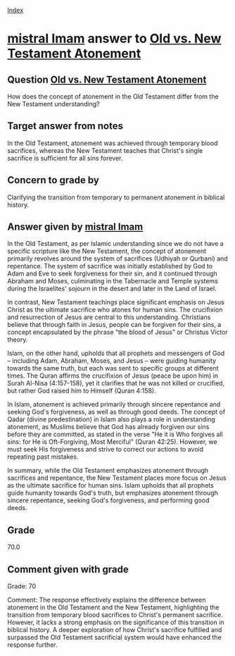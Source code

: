 
[Index](../../index.md)
# [mistral Imam](../../answering_models/mistral_Imam.md) answer to [Old vs. New Testament Atonement](../../questions/Old_vs._New_Testament_Atonement.md)

## Question [Old vs. New Testament Atonement](../../questions/Old_vs._New_Testament_Atonement.md)
How does the concept of atonement in the Old Testament differ from the New Testament understanding?

## Target answer from notes
In the Old Testament, atonement was achieved through temporary blood sacrifices, whereas the New Testament teaches that Christ's single sacrifice is sufficient for all sins forever.

## Concern to grade by
Clarifying the transition from temporary to permanent atonement in biblical history.

## Answer given by [mistral Imam](../../answering_models/mistral_Imam.md)
 In the Old Testament, as per Islamic understanding since we do not have a specific scripture like the New Testament, the concept of atonement primarily revolves around the system of sacrifices (Udhiyah or Qurbani) and repentance. The system of sacrifice was initially established by God to Adam and Eve to seek forgiveness for their sin, and it continued through Abraham and Moses, culminating in the Tabernacle and Temple systems during the Israelites' sojourn in the desert and later in the Land of Israel.

In contrast, New Testament teachings place significant emphasis on Jesus Christ as the ultimate sacrifice who atones for human sins. The crucifixion and resurrection of Jesus are central to this understanding. Christians believe that through faith in Jesus, people can be forgiven for their sins, a concept encapsulated by the phrase "the blood of Jesus" or Christus Victor theory.

Islam, on the other hand, upholds that all prophets and messengers of God – including Adam, Abraham, Moses, and Jesus – were guiding humanity towards the same truth, but each was sent to specific groups at different times. The Quran affirms the crucifixion of Jesus (peace be upon him) in Surah Al-Nisa (4:157-158), yet it clarifies that he was not killed or crucified, but rather God raised him to Himself (Quran 4:158).

In Islam, atonement is achieved primarily through sincere repentance and seeking God's forgiveness, as well as through good deeds. The concept of Qadar (divine predestination) in Islam also plays a role in understanding atonement, as Muslims believe that God has already forgiven our sins before they are committed, as stated in the verse "He it is Who forgives all sins: for He is Oft-Forgiving, Most Merciful" (Quran 42:25). However, we must seek His forgiveness and strive to correct our actions to avoid repeating past mistakes.

In summary, while the Old Testament emphasizes atonement through sacrifices and repentance, the New Testament places more focus on Jesus as the ultimate sacrifice for human sins. Islam upholds that all prophets guide humanity towards God's truth, but emphasizes atonement through sincere repentance, seeking God's forgiveness, and performing good deeds.

## Grade
70.0

## Comment given with grade
Grade: 70

Comment: The response effectively explains the difference between atonement in the Old Testament and the New Testament, highlighting the transition from temporary blood sacrifices to Christ's permanent sacrifice. However, it lacks a strong emphasis on the significance of this transition in biblical history. A deeper exploration of how Christ's sacrifice fulfilled and surpassed the Old Testament sacrificial system would have enhanced the response further.
